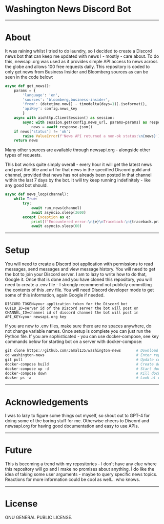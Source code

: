 # Washington News Discord Bot

***
# About

It was raining whilst I tried to do laundry, so I decided to create a Discord news bot that can keep me updated with news I - mostly - care about. To do this, newsapi.org was used as it provides simple API access to news across the globe and allows 100 free requests daily. This repository is coded to only get news from Business Insider and Bloomberg sources as can be seen in the code below:

```python
async def get_news():
    params = {
        'language': 'en',
        'sources': 'bloomberg,business-insider',
        'from': (datetime.now() - timedelta(days=1)).isoformat(),
        'apiKey': config.news_key
        }
    async with aiohttp.ClientSession() as session:
        async with session.get(config.news_url, params=params) as response:
            news = await response.json()
    if news['status'] != 'ok':
        raise ValueError(f'News API returned a non-ok status:\n{news}')
    return news
```

Many other sources are available through newsapi.org - alongside other types of requests.

This bot works quite simply overall - every hour it will get the latest news and post the title and url for that news in the specified Discord guild and channel, provided that news has not already been posted in that channel within the last 7 days by the bot. It will try keep running indefinitely - like any good bot should.

```python
async def news_loop(channel):
    while True:
        try:
            await run_news(channel)
            await asyncio.sleep(3600)
        except Exception as e:
            print(f'Encountered error:\n{e}\nTraceback:\n{traceback.print_exc()}\n\nSleeping...')
            await asyncio.sleep(60)
```

***
# Setup

You will need to create a Discord bot application with permissions to read messages, send messages and view message history. You will need to get the bot to join your Discord server. I am to lazy to write how to do that, Google it. Once that is done and you have cloned this repository, you will need to create a .env file - I strongly recommend not publicly committing the contents of this .env file. You will need Discord developer mode to get some of this information, again Google if needed.

```
DISCORD_TOKEN=your application token for the Discord bot
GUILD_ID=server id of the Discord server the bot will post on
CHANNEL_ID=channel id of discord channel the bot will post in
API_KEY=your newsapi.org key
```

If you are new to .env files, make sure there are no spaces anywhere, do not change variable names. Once setup is complete you can just run the Python file. If you are sophisticated - you can use docker-compose, see key commands below for starting bot on a server with docker-compose:

```python
git clone https://github.com/Jamal135/washington-news       # Download repository
cd washington-news                                          # Enter repository folder
git pull                                                    # Update code (cd first)
docker-compose build                                        # Create docker stuff (cd first)
docker-compose up -d                                        # Start docker stuff (cd first)
docker-compose down                                         # Kill docker stuff (cd first)
docker ps -a                                                # Look at docker stuff...
```

***
# Acknowledgements

I was to lazy to figure some things out myself, so shout out to GPT-4 for doing some of the boring stuff for me. Otherwise cheers to Discord and newsapi.org for having good documentation and easy to use APIs. 

***
# Future

This is becoming a trend with my repositories - I don't have any clue where this repository will go and I make no promises about anything. I do like the idea of taking some user arguments - maybe to query specific news topics. Reactions for more information could be cool as well... who knows.

***
# License

GNU GENERAL PUBLIC LICENSE.
